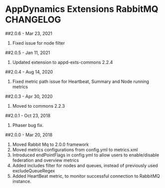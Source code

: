 # AppDynamics Extensions RabbitMQ CHANGELOG

##2.0.6 - Mar 23, 2021
1. Fixed issue for node filter

##2.0.5 - Jan 11, 2021
1. Updated extension to appd-exts-commons 2.2.4

##2.0.4 - Aug 14, 2020
1. Fixed metric path issue for Heartbeat, Summary and Node running metrics

##2.0.3 - Apr 30, 2020
1. Moved to commons 2.2.3

##2.0.1 - Oct 23, 2018
1. Phaser bug fix.

##2.0.0 - Mar 20, 2018
1. Moved Rabbit Mq to 2.0.0 framework
2. Moved metrics configurations from config.yml to metrics.xml
3. Introduced endPointFlags in config.yml to allow users to enable/disable federation and overview metrics
4. Added includes filter for nodes and queues, instead of previously used excludeQueueRegex
5. Added HeartBeat metric, to monitor successful connection to RabbitMQ instance.